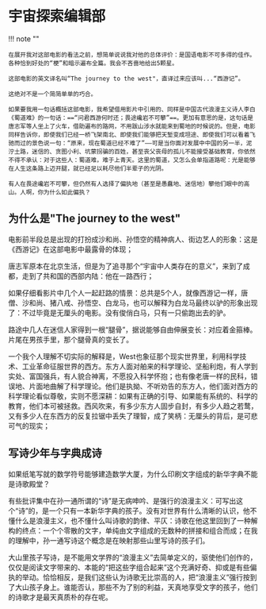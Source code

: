 # 宇宙探索编辑部

!!! note ""

    在展开我对这部电影的看法之前，想简单说说我对他的总体评价：是国语电影不可多得的佳作。各种恰到好处的“梗”和暗示遍布全篇。我会不吝啬地给出5颗星。

    这部电影的英文译名叫“The journey to the west"，直译过来应该叫...“西游记”。
    
    这绝对不是一个简简单单的巧合。

    如果要我用一句话概括这部电影，我希望借用影片中引用的、同样是中国古代浪漫主义诗人李白《蜀道难》的一句话：==“问君西游何时还；畏途巉岩不可攀”==。更加有意思的是，这句话是唐志军等人坐上了火车，借助遍布的路网，不用跋山涉水就能来到蜀地的时候说的。但是，电影同样告诉你，即使我们已经一桥飞架南北、即使我们能够把天堑变成坦途、即使我们可以看着飞驰而过的景色说一句：“原来，现在蜀道已经不难了”——可是当你面对发展中中国的另一半，泥泞土路，迷信的、贪图小利、坑蒙拐骗的百姓，甚至丧父丧母的孤儿不能接受基础教育，你依然不得不承认：对于这些人：蜀道难，难于上青天。这里的蜀道，又怎么会单指道路呢：光是能够在人生这条路上迈开腿，就已经足以耗尽他们半辈子的光阴。

    有人在畏途巉岩不可攀，但仍然有人选择了偏执地（甚至是愚蠢地、迷信地）攀他们眼中的高山。人啊，你为什么如此偏执？

## 为什么是"The journey to the west"

电影前半段总是出现的打扮成沙和尚、孙悟空的精神病人、街边艺人的形象：这是《西游记》在这部电影中最露骨的体现；

唐志军原本在北京生活，但是为了追寻那个“宇宙中人类存在的意义”，来到了成都，走到了共和国的西部内陆：他在一路西行；

如果仔细看影片中几个人一起赶路的情景：总共是5个人，就像西游记一样，唐僧、沙和尚、猪八戒、孙悟空、白龙马，也可以解释为白龙马最终以驴的形象出现了：不过毕竟是无厘头的电影。没有俊俏白马，只有一只偷跑出去的驴。

路途中几人在迷信人家得到一根“腿骨”，据说能够自由伸展变长：对应着金箍棒。片尾在男孩手里，那个腿骨真的变长了。

一个我个人理解不切实际的解释是，West也象征那个现实世界里，利用科学技术、工业革命征服世界的西方。东方人面对舶来的科学理论、坚船利炮，有人学到实处、富国强兵，有人貌合神离，不愿投入科学怀抱；也有像老唐一样的民科，错误地、片面地曲解了科学理论。他们是执拗、不听劝告的东方人，他们面对西方的科学理论看似尊敬，实则不愿深耕：如果有正确的引导、如果能有系统的、科学的教育，他们本可被拯救。西风吹来，有多少东方人固步自封，有多少人趋之若鹜，又有多少人在东西方的反复拉锯中丢失了理智，成了笑柄：无厘头的背后，是可悲可气的现实；

## 写诗少年与字典成诗

如果纸笔写就的数学符号能够建造数学大厦，为什么印刷文字组成的新华字典不能是诗歌殿堂？

有些批评集中在孙一通所谓的“诗”是无病呻吟、是强行的浪漫主义：可写出这个“诗”的，是一个只有一本新华字典的孩子。没有对世界有什么清晰的认识，他不懂什么是浪漫主义，也不懂什么叫诗歌的韵律、平仄：诗歌在他这里回到了一种解构的终点：一个个零散的文字，单纯由文字组成的无数种的拼接和组合而成；在我的理解中，孙一通写诗这个概念是在映射那些山里写诗的孩子们。

大山里孩子写诗，是不能用文学界的“浪漫主义”去简单定义的，驱使他们创作的，仅仅是阅读文字带来的、本能的“把这些字组合起来”这个充满好奇、抑或是有些偏执的举动。恰恰相反，是我们这些认为诗歌无比崇高的人，把“浪漫主义”强行按到了大山孩子身上。谁能否认，那些不为了别的利益，天真地享受文字的孩子，他们的诗歌才是最天真质朴的存在呢。

